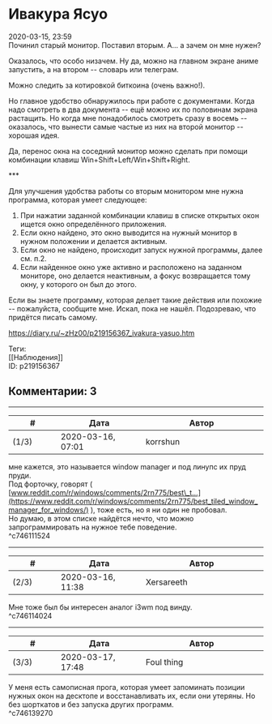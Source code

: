 Ивакура Ясуо
============

  
2020-03-15, 23:59  
 Починил старый монитор. Поставил вторым. А... а зачем он мне нужен?   
   
 Оказалось, что особо низачем. Ну да, можно на главном экране аниме запустить, а на втором -- словарь или телеграм.   
   
 Можно следить за котировкой биткоина (очень важно!).   
   
 Но главное удобство обнаружилось при работе с документами. Когда надо смотреть в два документа -- ещё можно их по половинам экрана растащить. Но когда мне понадобилось смотреть сразу в восемь -- оказалось, что вынести самые частые из них на второй монитор -- хорошая идея.   
   
  Да, перенос окна на соседний монитор можно сделать при помощи комбинации клавиш Win+Shift+Left/Win+Shift+Right.    
   
 \*\*\*   
   
 Для улучшения удобства работы со вторым монитором мне нужна программа, которая умеет следующее:   
 1. При нажатии заданной комбинации клавиш в списке открытых окон ищется окно определённого приложения.   
 2. Если окно найдено, это окно выводится на нужный монитор в нужном положении и делается активным.   
 3. Если окно не найдено, происходит запуск нужной программы, далее см. п.2.   
 4. Если найденное окно уже активно и расположено на заданном мониторе, оно делается неактивным, а фокус возвращается тому окну, у которого он был до этого.   
   
 Если вы знаете программу, которая делает такие действия или похожие -- пожалуйста, сообщите мне. Искал, пока не нашёл. Подозреваю, что придётся писать самому.   
  
<https://diary.ru/~zHz00/p219156367_ivakura-yasuo.htm>  
  
Теги:  
[[Наблюдения]]  
ID: p219156367  


Комментарии: 3
--------------

  


---



|         #         |              Дата              |                     Автор                     |           ID           |
| --- | --- | --- | --- |
| (1/3) | 2020-03-16, 07:01 | korrshun | c746111524 |

  
 мне кажется, это называется window manager и под линупс их пруд пруди.   
 Под форточку, говорят (  [www.reddit.com/r/windows/comments/2rn775/best\_t...](https://www.reddit.com/r/windows/comments/2rn775/best_tiled_window_manager_for_windows/)  ), тоже есть, но я ни один не пробовал.   
 Но думаю, в этом списке найдётся нечто, что можно запрограммировать на нужное тебе поведение.   
 ^c746111524

---



|         #         |              Дата              |                     Автор                     |           ID           |
| --- | --- | --- | --- |
| (2/3) | 2020-03-16, 11:38 | Xersareeth | c746114024 |

  
 Мне тоже был бы интересен аналог i3wm под винду.   
 ^c746114024

---



|         #         |              Дата              |                     Автор                     |           ID           |
| --- | --- | --- | --- |
| (3/3) | 2020-03-17, 17:48 | Foul thing | c746139270 |

  
 У меня есть самописная прога, которая умеет запоминать позиции нужных окон на десктопе и восстанавливать их, если они утеряны. Но без шорткатов и без запуска других программ.   
 ^c746139270